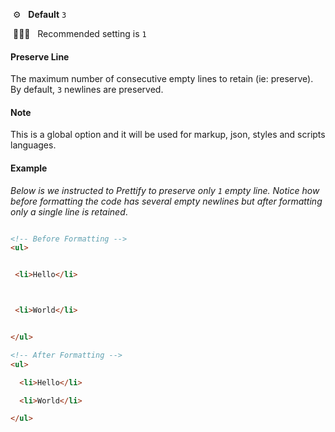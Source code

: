 &nbsp;⚙️&nbsp;&nbsp;&nbsp;**Default** `3`

&nbsp;💁🏽‍♀️&nbsp;&nbsp;&nbsp;Recommended setting is `1`

#### Preserve Line

The maximum number of consecutive empty lines to retain (ie: preserve). By default, `3` newlines are preserved.

#### Note

This is a global option and it will be used for markup, json, styles and scripts languages.

#### Example

_Below is we instructed to Prettify to preserve only `1` empty line. Notice how before formatting the code has several empty newlines but after formatting only a single line is retained_.

```html

<!-- Before Formatting -->
<ul>


 <li>Hello</li>



 <li>World</li>


</ul>

<!-- After Formatting -->
<ul>

  <li>Hello</li>

  <li>World</li>

</ul>


```
